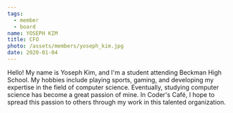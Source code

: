 ```yaml
---
tags:
  - member
  - board
name: YOSEPH KIM
title: CFO
photo: /assets/members/yoseph_kim.jpg
date: 2020-01-04
---
```

Hello! My name is Yoseph Kim, and I'm a student attending Beckman High School. My hobbies include playing sports, gaming, and developing my expertise in the field of computer science. Eventually, studying computer science has become a great passion of mine. In Coder's Café, I hope to spread this passion to others through my work in this talented organization.
